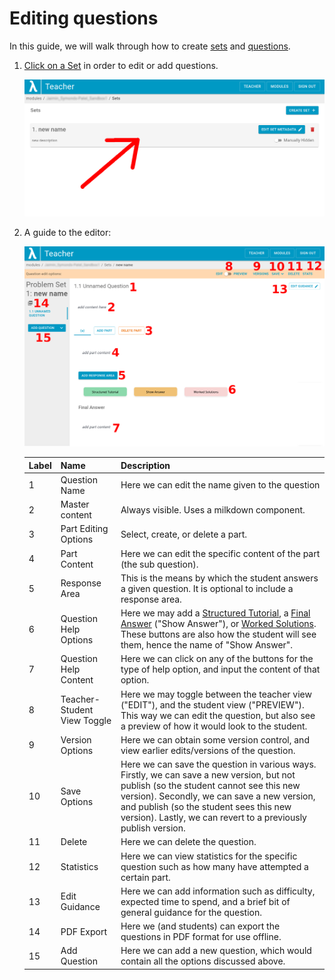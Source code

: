# Editing questions

In this guide, we will walk through how to create [sets](https://lambda-feedback.github.io/user-documentation/terminology#sets) and [questions](https://lambda-feedback.github.io/user-documentation/terminology#questions).

1. <ins>Click on a Set</ins> in order to edit or add questions.

   ![set panel entry](./images/content-sets-questions-8.png)

2. A guide to the editor:

   ![set panel entry](./images/content-sets-questions-9.png)

   | Label | Name                        | Description                                                                                                                                                                                                                                                                                                                                                                                                                      |
   | ----- | --------------------------- | -------------------------------------------------------------------------------------------------------------------------------------------------------------------------------------------------------------------------------------------------------------------------------------------------------------------------------------------------------------------------------------------------------------------------------- |
   | 1     | Question Name               | Here we can edit the name given to the question                                                                                                                                                                                                                                                                                                                                                                                  |
   | 2     | Master content              | Always visible. Uses a milkdown component.                                                                                                                                                                                                                                                                                                                                                                                       |
   | 3     | Part Editing Options        | Select, create, or delete a part.                                                                                                                                                                                                                                                                                                                                                                                                |
   | 4     | Part Content                | Here we can edit the specific content of the part (the sub question).                                                                                                                                                                                                                                                                                                                                                            |
   | 5     | Response Area               | This is the means by which the student answers a given question. It is optional to include a response area.                                                                                                                                                                                                                                                                                                                      |
   | 6     | Question Help Options       | Here we may add a [Structured Tutorial](https://lambda-feedback.github.io/user-documentation/terminology#structured-tutorial), a [Final Answer](https://lambda-feedback.github.io/user-documentation/terminology#final-answer) ("Show Answer"), or [Worked Solutions](https://lambda-feedback.github.io/user-documentation/terminology#worked-solution). These buttons are also how the student will see them, hence the name of "Show Answer". |
   | 7     | Question Help Content       | Here we can click on any of the buttons for the type of help option, and input the content of that option.                                                                                                                                                                                                                                                                                                                       |
   | 8     | Teacher-Student View Toggle | Here we may toggle between the teacher view ("EDIT"), and the student view ("PREVIEW"). This way we can edit the question, but also see a preview of how it would look to the student.                                                                                                                                                                                                                                           |
   | 9     | Version Options             | Here we can obtain some version control, and view earlier edits/versions of the question.                                                                                                                                                                                                                                                                                                                                        |
   | 10    | Save Options                | Here we can save the question in various ways. Firstly, we can save a new version, but not publish (so the student cannot see this new version). Secondly, we can save a new version, and publish (so the student sees this new version). Lastly, we can revert to a previously publish version.                                                                                                                                 |
   | 11    | Delete                      | Here we can delete the question.                                                                                                                                                                                                                                                                                                                                                                                                 |
   | 12    | Statistics                  | Here we can view statistics for the specific question such as how many have attempted a certain part.                                                                                                                                                                                                                                                                                                                            |
   | 13    | Edit Guidance               | Here we can add information such as difficulty, expected time to spend, and a brief bit of general guidance for the question.                                                                                                                                                                                                                                                                                                    |
   | 14    | PDF Export                  | Here we (and students) can export the questions in PDF format for use offline.                                                                                                                                                                                                                                                                                                                                                   |
   | 15    | Add Question                | Here we can add a new question, which would contain all the options discussed above.                                                                                                                                                                                                                                                                                                                                             |
